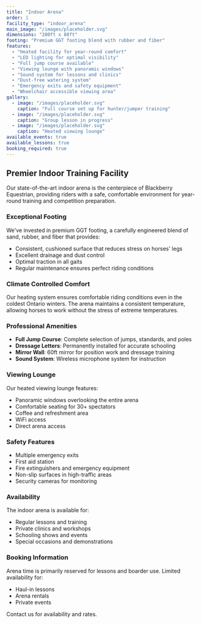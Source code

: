 ```yaml
---
title: "Indoor Arena"
order: 1
facility_type: "indoor_arena"
main_image: "/images/placeholder.svg"
dimensions: "200ft x 80ft"
footing: "Premium GGT footing blend with rubber and fiber"
features:
  - "Heated facility for year-round comfort"
  - "LED lighting for optimal visibility"
  - "Full jump course available"
  - "Viewing lounge with panoramic windows"
  - "Sound system for lessons and clinics"
  - "Dust-free watering system"
  - "Emergency exits and safety equipment"
  - "Wheelchair accessible viewing area"
gallery:
  - image: "/images/placeholder.svg"
    caption: "Full course set up for hunter/jumper training"
  - image: "/images/placeholder.svg"
    caption: "Group lesson in progress"
  - image: "/images/placeholder.svg"
    caption: "Heated viewing lounge"
available_events: true
available_lessons: true
booking_required: true
---
```


## Premier Indoor Training Facility

Our state-of-the-art indoor arena is the centerpiece of Blackberry Equestrian, providing riders with a safe, comfortable environment for year-round training and competition preparation.

### Exceptional Footing

We've invested in premium GGT footing, a carefully engineered blend of sand, rubber, and fiber that provides:
- Consistent, cushioned surface that reduces stress on horses' legs
- Excellent drainage and dust control
- Optimal traction in all gaits
- Regular maintenance ensures perfect riding conditions

### Climate Controlled Comfort

Our heating system ensures comfortable riding conditions even in the coldest Ontario winters. The arena maintains a consistent temperature, allowing horses to work without the stress of extreme temperatures.

### Professional Amenities

- **Full Jump Course**: Complete selection of jumps, standards, and poles
- **Dressage Letters**: Permanently installed for accurate schooling
- **Mirror Wall**: 60ft mirror for position work and dressage training
- **Sound System**: Wireless microphone system for instruction

### Viewing Lounge

Our heated viewing lounge features:
- Panoramic windows overlooking the entire arena
- Comfortable seating for 30+ spectators
- Coffee and refreshment area
- WiFi access
- Direct arena access

### Safety Features

- Multiple emergency exits
- First aid station
- Fire extinguishers and emergency equipment
- Non-slip surfaces in high-traffic areas
- Security cameras for monitoring

### Availability

The indoor arena is available for:
- Regular lessons and training
- Private clinics and workshops
- Schooling shows and events
- Special occasions and demonstrations

### Booking Information

Arena time is primarily reserved for lessons and boarder use. Limited availability for:
- Haul-in lessons
- Arena rentals
- Private events

Contact us for availability and rates.